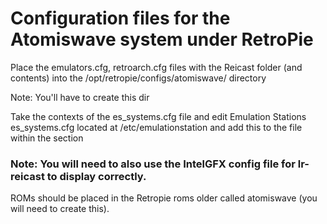 # Configuration files for the Atomiswave system under RetroPie

Place the emulators.cfg, retroarch.cfg files with the Reicast folder (and contents) into the /opt/retropie/configs/atomiswave/ directory

Note: You'll have to create this dir

Take the contexts of the es_systems.cfg file and edit Emulation Stations es_systems.cfg located at /etc/emulationstation and add this to the file within the </systems> section

### Note: You will need to also use the IntelGFX config file for lr-reicast to display correctly.

ROMs should be placed in the Retropie roms older called atomiswave (you will need to create this).
